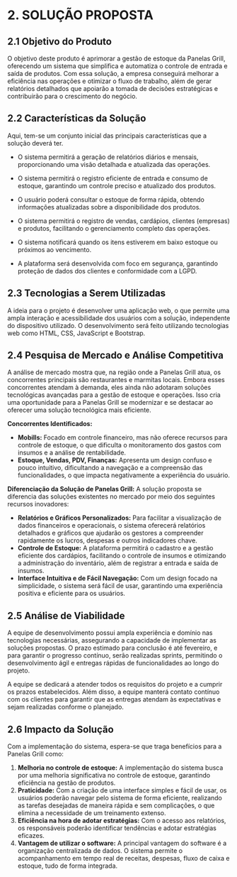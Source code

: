 # **2. SOLUÇÃO PROPOSTA**

## **2.1 Objetivo do Produto**

<p>O objetivo deste produto é aprimorar a gestão de estoque da Panelas Grill, oferecendo um sistema que simplifica e automatiza o controle de entrada e saída de produtos. Com essa solução, a empresa conseguirá melhorar a eficiência nas operações e otimizar o fluxo de trabalho, além de gerar relatórios detalhados que apoiarão a tomada de decisões estratégicas e contribuirão para o crescimento do negócio.</p>

## **2.2 Características da Solução**

<p>Aqui, tem-se um conjunto inicial das principais características que a solução deverá ter.</p>

- <p>O sistema permitirá a geração de relatórios diários e mensais, proporcionando uma visão detalhada e atualizada das operações.</p>
- <p>O sistema permitirá o registro eficiente de entrada e consumo de estoque, garantindo um controle preciso e atualizado dos produtos.</p>
- <p>O usuário poderá consultar o estoque de forma rápida, obtendo informações atualizadas sobre a disponibilidade dos produtos.</p>
- <P>O sistema permitirá o registro de vendas, cardápios, clientes (empresas) e produtos, facilitando o gerenciamento completo das operações.</p>
- <P>O sistema notificará quando os itens estiverem em baixo estoque ou próximos ao vencimento.
- <p>A plataforma será desenvolvida com foco em segurança, garantindo proteção de dados dos clientes e conformidade com a LGPD.</p>


## **2.3 Tecnologias a Serem Utilizadas**

<p>A ideia para o projeto é desenvolver uma aplicação web, o que permite uma ampla interação e acessibilidade dos usuários com a solução, independente do dispositivo utilizado. O desenvolvimento será feito utilizando tecnologias web como HTML, CSS, JavaScript e Bootstrap.</p>

## **2.4 Pesquisa de Mercado e Análise Competitiva**

<p>A análise de mercado mostra que, na região onde a Panelas Grill atua, os concorrentes principais são restaurantes e marmitas locais. Embora esses concorrentes atendam à demanda, eles ainda não adotaram soluções tecnológicas avançadas para a gestão de estoque e operações. Isso cria uma oportunidade para a Panelas Grill se modernizar e se destacar ao oferecer uma solução tecnológica mais eficiente.</p>

<p><strong>Concorrentes Identificados:</strong></p>
<ul>
    <li><strong>Mobills:</strong> Focado em controle financeiro, mas não oferece recursos para controle de estoque, o que dificulta o monitoramento dos gastos com insumos e a análise de rentabilidade.</li>
    <li><strong>Estoque, Vendas, PDV, Finanças:</strong> Apresenta um design confuso e pouco intuitivo, dificultando a navegação e a compreensão das funcionalidades, o que impacta negativamente a experiência do usuário.</li>
</ul>

<p><strong>Diferenciação da Solução de Panelas Grill:</strong> A solução proposta se diferencia das soluções existentes no mercado por meio dos seguintes recursos inovadores:</p>

<ul>
    <li><strong>Relatórios e Gráficos Personalizados:</strong> Para facilitar a visualização de dados financeiros e operacionais, o sistema oferecerá relatórios detalhados e gráficos que ajudarão os gestores a compreender rapidamente os lucros, despesas e outros indicadores chave.</li>
    <li><strong>Controle de Estoque:</strong> A plataforma permitirá o cadastro e a gestão eficiente dos cardápios, facilitando o controle de insumos e otimizando a administração do inventário, além de registrar a entrada e saída de insumos.</li>
    <li><strong>Interface Intuitiva e de Fácil Navegação:</strong> Com um design focado na simplicidade, o sistema será fácil de usar, garantindo uma experiência positiva e eficiente para os usuários.</li>
</ul>

## **2.5 Análise de Viabilidade**

<p>A equipe de desenvolvimento possui ampla experiência e domínio nas tecnologias necessárias, assegurando a capacidade de implementar as soluções propostas. O prazo estimado para conclusão é até fevereiro, e para garantir o progresso contínuo, serão realizadas sprints, permitindo o desenvolvimento ágil e entregas rápidas de funcionalidades ao longo do projeto.</p>

<p>A equipe se dedicará a atender todos os requisitos do projeto e a cumprir os prazos estabelecidos. Além disso, a equipe manterá contato contínuo com os clientes para garantir que as entregas atendam às expectativas e sejam realizadas conforme o planejado.</p>

## **2.6 Impacto da Solução**

<p>Com a implementação do sistema, espera-se que traga benefícios para a Panelas Grill como:</p>

<ol>
    <li><strong>Melhoria no controle de estoque:</strong> A implementação do sistema busca por uma melhoria significativa no controle de estoque, garantindo eficiência na gestão de produtos.</li>
    <li><strong>Praticidade:</strong> Com a criação de uma interface simples e fácil de usar, os usuários poderão navegar pelo sistema de forma eficiente, realizando as tarefas desejadas de maneira rápida e sem complicações, o que elimina a necessidade de um treinamento extenso.</li>
    <li><strong>Eficiência na hora de adotar estratégias:</strong> Com o acesso aos relatórios, os responsáveis poderão identificar tendências e adotar estratégias eficazes.</li>
    <li><strong>Vantagem de utilizar o software:</strong> A principal vantagem do software é a organização centralizada de dados. O sistema permite o acompanhamento em tempo real de receitas, despesas, fluxo de caixa e estoque, tudo de forma integrada.</li>
</ol>
